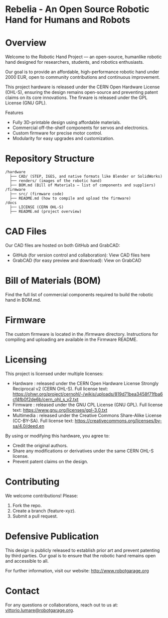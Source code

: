 Rebelia - An Open Source Robotic Hand for Humans and Robots
===========================================================


Overview
========

Welcome to the Robotic Hand Project — an open-source, humanlike robotic hand designed for researchers, students, and robotics enthusiasts.

Our goal is to provide an affordable, high-performance robotic hand under 2000 EUR, open to community contributions and continuous improvement.

This project hardware is released under the CERN Open Hardware License (OHL-S), ensuring the design remains open-source and preventing patent claims on its core innovations.
The firware is released under the GPL License (GNU GPL).

Features
* Fully 3D-printable design using affordable materials.
* Commercial off-the-shelf components for servos and electronics.
* Custom firmware for precise motor control.
* Modularity for easy upgrades and customization.

Repository Structure
====================

```
/hardware
  ├── CAD/ (STEP, IGES, and native formats like Blender or SolidWorks)
  ├── renders/ (images of the robotic hand)
  ├── BOM.md (Bill of Materials — list of components and suppliers)
/firmware
  ├── src/ (firmware code)
  ├── README.md (how to compile and upload the firmware)
/docs
  ├── LICENSE (CERN OHL-S)
  ├── README.md (project overview)
```


CAD Files
=========

Our CAD files are hosted on both GitHub and GrabCAD:
* GitHub (for version control and collaboration): View CAD files here
* GrabCAD (for easy preview and download): View on GrabCAD

Bill of Materials (BOM)
=======================
Find the full list of commercial components required to build the robotic hand in BOM.md.


Firmware
========
The custom firmware is located in the /firmware directory. Instructions for compiling and uploading are available in the Firmware README.

Licensing
=========
This project is licensed under multiple licenses:
* Hardware : released under the CERN Open Hardware License Strongly Reciprocal v2 (CERN OHL-S). Full license text: https://ohwr.org/project/cernohl/-/wikis/uploads/819d71bea3458f71fba6cf4fb0f2de6b/cern_ohl_s_v2.txt
* Firmware : released under the GNU CPL License (GNU GPL). Full license text: https://www.gnu.org/licenses/gpl-3.0.txt
* Multimedia : released under the Creative Commons Share-Alike License (CC-BY-SA). Full license text: https://creativecommons.org/licenses/by-sa/4.0/deed.en

By using or modifying this hardware, you agree to:
* Credit the original authors.
* Share any modifications or derivatives under the same CERN OHL-S license.
* Prevent patent claims on the design.



Contributing
============
We welcome contributions! Please:
1. Fork the repo.
2. Create a branch (feature-xyz).
3. Submit a pull request.

Defensive Publication
=====================
This design is publicly released to establish prior art and prevent patenting by third parties. 
Our goal is to ensure that the robotic hand remains open and accessible to all.

For further information, visit our website: http://www.robotgarage.org

Contact
=======
For any questions or collaborations, reach out to us at: vittorio.lumare@robotgarage.org.


